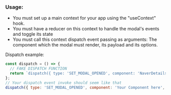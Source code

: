 <h3>Usage: </h3>

<ul>
  <li>You must set up a main context for your app using the "useContext" hook.</li>
  <li>You must have a reducer on this context to handle the modal's events and toggle its state</li>
  <li>You must call this context dispatch event passing as arguments: The component which the modal must render, its payload and its options.</li>
</ul>

<p> Dispatch example: <p>

```js
const dispatch = () => {
  // FAKE DISPATCH FUNCTION
  return `dispatch({ type: 'SET_MODAL_OPENED', component: 'NaverDetailsModal', props: {id: '1'}})`;
};
// Your dispatch event invoke should seem like that
dispatch({ type: 'SET_MODAL_OPENED', component: 'Your Component here', props: { id: '1' } });
```
